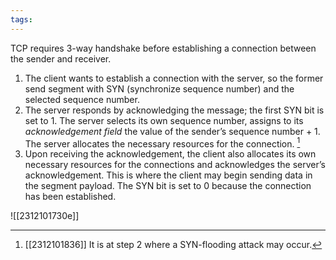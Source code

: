 ```yaml
---
tags:
---
```

TCP requires 3-way handshake before establishing a connection between the sender and receiver.
1. The client wants to establish a connection with the server, so the former send segment with SYN (synchronize sequence number) and the selected sequence number.
2. The server responds by acknowledging the message; the first SYN bit is set to 1. The server selects its own sequence number, assigns to its *acknowledgement field* the value of the sender’s sequence number + 1. The server allocates the necessary resources for the connection. [^1] 
3. Upon receiving the acknowledgement, the client also allocates its own necessary resources for the connections and acknowledges the server’s acknowledgement. This is where the client may begin sending data in the segment payload. The SYN bit is set to 0 because the connection has been established.

![[2312101730e]]

[^1]: [[2312101836]] It is at step 2 where a SYN-flooding attack may occur.